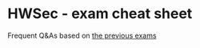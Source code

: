 # HWSec - exam cheat sheet

Frequent Q&As based on [the previous exams](http://soc.eurecom.fr/HWSec/#anchor-evaluation)